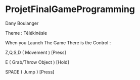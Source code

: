 # ProjetFinalGameProgramming

Dany Boulanger

Theme : Télékinésie

When you Launch The Game There is the Control :

Z,Q,S,D ( Movement ) [Press]

E ( Grab/Throw Object ) [Hold]

SPACE ( Jump ) [Press]